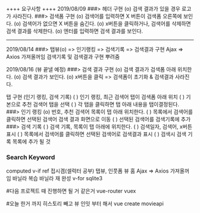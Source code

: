 ++++ 요구사항 ++++
2019/08/09
###> 헤더 구현
(o) 검색 결과가 있을 경우 로고가 사라진다.
###> 검색폼 구현
(o) 검색어를 입력하면 X 버튼이 검색폼 오른쪽에 보인다.
(o) 검색어가 없으면 X 버튼을 숨긴다.
(o) x버튼을 클릭하거나, 검색어를 삭제하면 검색 결과를 삭제한다.
(o) 엔터를 입력하면 검색 결과를 보인다.

-----
2019/08/14
###> 탭뷰(o) => 인기랭킹 => 검색기록 => 검색결과 구현
Ajax => Axios 가져올꺼임
검색기록 및 검색결과 구현 뿌려줌

2019/08/16 (뷰 끝낼 예정)
###> 검색 결과 구현
(o) 검색 결과가 검색폼 아래 위치한다.
(o) 검색 결과가 보인다.
(o) x버튼을 클릭 => 검색폼이 초기화 & 검색결과 사라진다.

탭 구현 (인기 랭킹, 검색 기록)
( ) 인기 랭킹, 최근 검색어 탭이 검색폼 아래 위치
( ) 기본으로 추천 검색어 탭을 선택
( ) 각 탭을 클릭하면 탭 아래 내용을 탭이결정된다.
###> 인기 랭킹
(o) 번호, 추천 검색어 목록이 탭 아래 위치한다.
( ) 목록에서 검색어를 클릭하면 선택된 검색어 검색 결과 화면으로 이동
( ) 선택된 검색어를 검색기록에 추가
###> 검색 기록
( ) 검색 기록, 목록이 탭 아래에 위치한다.
( ) 검색일자, 검색어, x버튼 표시
( ) 목록에서 검색어를 클릭하면 선택된 검색어로 검색결과 표시
( ) 검색시 검색 기록 목록에 추가 될 것


### Search Keyword
computed
v-if
ref
접시겜(셀럭터 공부)
탭뷰, 인풋폼 뷰
홈
Ajax => Axios 가져올꺼임
바닐라 복습
바닐라 재 완성
v-for
sqlite3

#다음 프로젝트 때 진행하면 될 거 같은거
vue-router
vuex

#오늘 한거 까지
히스토리 빼고
뷰 인잇 부터 해서
vue create movieapi